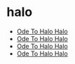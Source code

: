 # halo

 * [Ode To Halo Halo](../../index/o/ode-to-halo-halo.json)
 * [Ode To Halo Halo](../../index/o/ode-to-halo-halo.json)
 * [Ode To Halo Halo](../../index/o/ode-to-halo-halo.json)
 * [Ode To Halo Halo](../../index/o/ode-to-halo-halo.json)
